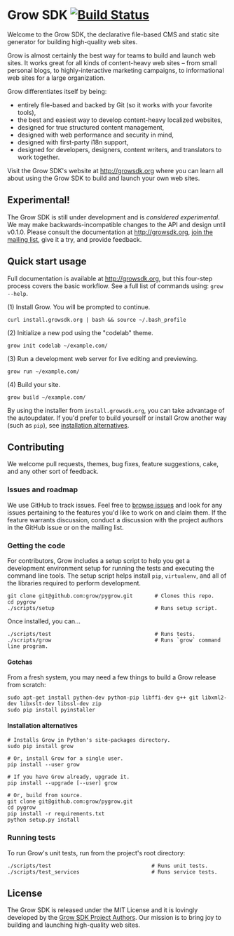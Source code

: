 # Grow SDK [![Build Status](https://travis-ci.org/grow/pygrow.png?branch=master)](https://travis-ci.org/grow/pygrow)

Welcome to the Grow SDK, the declarative file-based CMS and static site generator for building high-quality web sites.

Grow is almost certainly the best way for teams to build and launch web sites. It works great for all kinds of content-heavy web sites – from small personal blogs, to highly-interactive marketing campaigns, to informational web sites for a large organization.

Grow differentiates itself by being:

- entirely file-based and backed by Git (so it works with your favorite tools),
- the best and easiest way to develop content-heavy localized websites,
- designed for true structured content management,
- designed with web performance and security in mind,
- designed with first-party i18n support,
- designed for developers, designers, content writers, and translators to work together.

Visit the Grow SDK's website at http://growsdk.org where you can learn all about using the Grow SDK to build and launch your own web sites.

## Experimental!

The Grow SDK is still under development and is *considered experimental*. We may make backwards-incompatible changes to the API and design until v0.1.0. Please consult the documentation at http://growsdk.org, [join the mailing list](https://groups.google.com/forum/#!forum/growsdk), give it a try, and provide feedback.

## Quick start usage

Full documentation is available at http://growsdk.org, but this four-step process covers the basic workflow. See a full list of commands using: `grow --help`.

(1) Install Grow. You will be prompted to continue.

    curl install.growsdk.org | bash && source ~/.bash_profile

(2) Initialize a new pod using the "codelab" theme.

    grow init codelab ~/example.com/

(3) Run a development web server for live editing and previewing.

    grow run ~/example.com/

(4) Build your site.

    grow build ~/example.com/

By using the installer from `install.growsdk.org`, you can take advantage of the autoupdater. If you'd prefer to build yourself or install Grow another way (such as `pip`), see [installation alternatives](#installation-alternatives).

## Contributing

We welcome pull requests, themes, bug fixes, feature suggestions, cake, and any other sort of feedback.

### Issues and roadmap

We use GitHub to track issues. Feel free to [browse issues](https://github.com/grow/pygrow/issues "browse issues") and look for any issues pertaining to the features you'd like to work on and claim them. If the feature warrants discussion, conduct a discussion with the project authors in the GitHub issue or on the mailing list.

### Getting the code

For contributors, Grow includes a setup script to help you get a development environment setup for running the tests and executing the command line tools. The setup script helps install `pip`, `virtualenv`, and all of the libraries required to perform development.

    git clone git@github.com:grow/pygrow.git       # Clones this repo.
    cd pygrow
    ./scripts/setup                                # Runs setup script.

Once installed, you can...

    ./scripts/test                                 # Runs tests.
    ./scripts/grow                                 # Runs `grow` command line program.

#### Gotchas

From a fresh system, you may need a few things to build a Grow release from scratch:

    sudo apt-get install python-dev python-pip libffi-dev g++ git libxml2-dev libxslt-dev libssl-dev zip
    sudo pip install pyinstaller

#### Installation alternatives

    # Installs Grow in Python's site-packages directory.
    sudo pip install grow

    # Or, install Grow for a single user.
    pip install --user grow

    # If you have Grow already, upgrade it.
    pip install --upgrade [--user] grow

    # Or, build from source.
    git clone git@github.com:grow/pygrow.git
    cd pygrow
    pip install -r requirements.txt
    python setup.py install

### Running tests

To run Grow's unit tests, run from the project's root directory:

    ./scripts/test                                # Runs unit tests.
    ./scripts/test_services                       # Runs service tests.

## License

The Grow SDK is released under the MIT License and it is lovingly developed by the [Grow SDK Project Authors](https://github.com/grow/pygrow/blob/master/LICENSE). Our mission is to bring joy to building and launching high-quality web sites.
